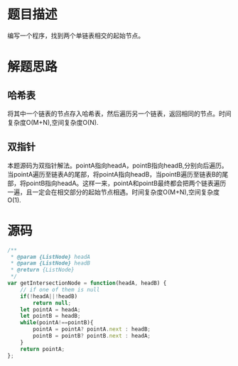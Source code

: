 # 题目描述
编写一个程序，找到两个单链表相交的起始节点。
# 解题思路
## 哈希表
将其中一个链表的节点存入哈希表，然后遍历另一个链表，返回相同的节点。时间复杂度O(M+N),空间复杂度O(N).
## 双指针
本题源码为双指针解法。pointA指向headA，pointB指向headB,分别向后遍历。当pointA遍历至链表A的尾部，将pointA指向headB，当pointB遍历至链表B的尾部，将pointB指向headA。这样一来，pointA和pointB最终都会把两个链表遍历一遍，且一定会在相交部分的起始节点相遇。时间复杂度O(M+N),空间复杂度O(1).
# 源码
```javascript
/**
 * @param {ListNode} headA
 * @param {ListNode} headB
 * @return {ListNode}
 */
var getIntersectionNode = function(headA, headB) {
    // if one of them is null
    if(!headA||!headB)
        return null;
    let pointA = headA;
    let pointB = headB;
    while(pointA!==pointB){
        pointA = pointA? pointA.next : headB;
        pointB = pointB? pointB.next : headA;
    }
    return pointA;
};
```